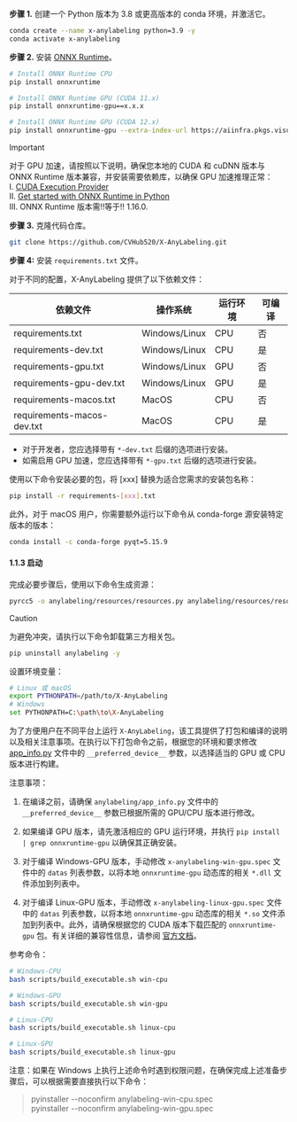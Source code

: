 **步骤 1.** 创建一个 Python 版本为 3.8 或更高版本的 conda 环境，并激活它。

```bash
conda create --name x-anylabeling python=3.9 -y
conda activate x-anylabeling
```

**步骤 2.** 安装 [ONNX Runtime](https://onnxruntime.ai/)。

```bash
# Install ONNX Runtime CPU
pip install onnxruntime

# Install ONNX Runtime GPU (CUDA 11.x)
pip install onnxruntime-gpu==x.x.x

# Install ONNX Runtime GPU (CUDA 12.x)
pip install onnxruntime-gpu --extra-index-url https://aiinfra.pkgs.visualstudio.com/PublicPackages/_packaging/onnxruntime-cuda-12/pypi/simple/
```

> [!Important]
> 对于 GPU 加速，请按照以下说明，确保您本地的 CUDA 和 cuDNN 版本与 ONNX Runtime 版本兼容，并安装需要依赖库，以确保 GPU 加速推理正常：</br>
> Ⅰ. [CUDA Execution Provider](https://onnxruntime.ai/docs/execution-providers/CUDA-ExecutionProvider.html)</br>
> Ⅱ. [Get started with ONNX Runtime in Python](https://onnxruntime.ai/docs/get-started/with-python.html)</br>
> Ⅲ. ONNX Runtime 版本需!!等于!! 1.16.0.

**步骤 3.** 克隆代码仓库。

```bash
git clone https://github.com/CVHub520/X-AnyLabeling.git
```

**步骤 4:** 安装 `requirements.txt` 文件。

对于不同的配置，X-AnyLabeling 提供了以下依赖文件：

| 依赖文件                   | 操作系统        | 运行环境 | 可编译   |
|----------------------------|-----------------|----------|----------|
| requirements.txt           | Windows/Linux   | CPU      | 否       |
| requirements-dev.txt       | Windows/Linux   | CPU      | 是       |
| requirements-gpu.txt       | Windows/Linux   | GPU      | 否       |
| requirements-gpu-dev.txt   | Windows/Linux   | GPU      | 是       |
| requirements-macos.txt     | MacOS           | CPU      | 否       |
| requirements-macos-dev.txt | MacOS           | CPU      | 是       |

- 对于开发者，您应选择带有 `*-dev.txt` 后缀的选项进行安装。
- 如需启用 GPU 加速，您应选择带有 `*-gpu.txt` 后缀的选项进行安装。

使用以下命令安装必要的包，将 [xxx] 替换为适合您需求的安装包名称：

```bash
pip install -r requirements-[xxx].txt
```

此外，对于 macOS 用户，你需要额外运行以下命令从 conda-forge 源安装特定版本的版本：

```bash
conda install -c conda-forge pyqt=5.15.9
```

#### 1.1.3 启动

完成必要步骤后，使用以下命令生成资源：

```bash
pyrcc5 -o anylabeling/resources/resources.py anylabeling/resources/resources.qrc
```

> [!CAUTION]
> 为避免冲突，请执行以下命令卸载第三方相关包。

```bash
pip uninstall anylabeling -y
```

设置环境变量：

```bash
# Linux 或 macOS
export PYTHONPATH=/path/to/X-AnyLabeling
# Windows
set PYTHONPATH=C:\path\to\X-AnyLabeling
```


为了方便用户在不同平台上运行 `X-AnyLabeling`，该工具提供了打包和编译的说明以及相关注意事项。在执行以下打包命令之前，根据您的环境和要求修改 [app_info.py](../../anylabeling/app_info.py) 文件中的 `__preferred_device__` 参数，以选择适当的 GPU 或 CPU 版本进行构建。

注意事项：

1. 在编译之前，请确保 `anylabeling/app_info.py` 文件中的 `__preferred_device__` 参数已根据所需的 GPU/CPU 版本进行修改。

2. 如果编译 GPU 版本，请先激活相应的 GPU 运行环境，并执行 `pip install | grep onnxruntime-gpu` 以确保其正确安装。

3. 对于编译 Windows-GPU 版本，手动修改 `x-anylabeling-win-gpu.spec` 文件中的 `datas` 列表参数，以将本地 `onnxruntime-gpu` 动态库的相关 `*.dll` 文件添加到列表中。

4. 对于编译 Linux-GPU 版本，手动修改 `x-anylabeling-linux-gpu.spec` 文件中的 `datas` 列表参数，以将本地 `onnxruntime-gpu` 动态库的相关 `*.so` 文件添加到列表中。此外，请确保根据您的 CUDA 版本下载匹配的 `onnxruntime-gpu` 包。有关详细的兼容性信息，请参阅 [官方文档](https://onnxruntime.ai/docs/execution-providers/CUDA-ExecutionProvider.html)。

参考命令：

```bash
# Windows-CPU
bash scripts/build_executable.sh win-cpu

# Windows-GPU
bash scripts/build_executable.sh win-gpu

# Linux-CPU
bash scripts/build_executable.sh linux-cpu

# Linux-GPU
bash scripts/build_executable.sh linux-gpu
```

注意：如果在 Windows 上执行上述命令时遇到权限问题，在确保完成上述准备步骤后，可以根据需要直接执行以下命令：

> pyinstaller --noconfirm anylabeling-win-cpu.spec</br>
> pyinstaller --noconfirm anylabeling-win-gpu.spec
